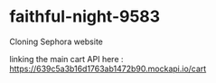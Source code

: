 # faithful-night-9583
Cloning Sephora website




linking the main cart API here :
https://639c5a3b16d1763ab1472b90.mockapi.io/cart
